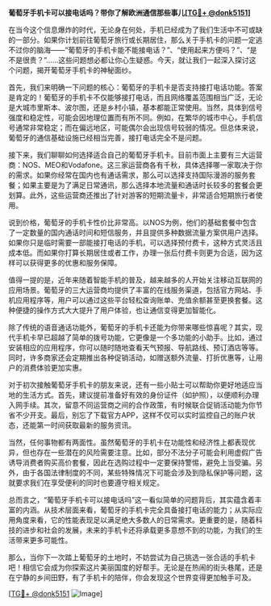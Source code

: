 **葡萄牙手机卡可以接电话吗？带你了解欧洲通信那些事儿[[TG💪+ @donk5151](https://t.me/s/donk5151)]**

在当今这个信息爆炸的时代，无论身在何处，手机已经成为了我们生活中不可或缺的一部分。如果你计划前往葡萄牙旅行或长期居住，那么关于手机卡的问题一定逃不过你的脑海——“葡萄牙的手机卡能不能接电话？”、“使用起来方便吗？”、“是不是很贵？”……这些问题想必都让你心生疑惑。今天，就让我们一起深入探讨这个问题，揭开葡萄牙手机卡的神秘面纱。

首先，我们来明确一下问题的核心：葡萄牙的手机卡是否支持接打电话功能。答案是肯定的！葡萄牙的手机卡不仅能够接打电话，而且网络覆盖范围相当广泛，无论是大城市里斯本、波尔图，还是乡村小镇，基本都能正常使用。当然，具体到信号强度和稳定性，可能会因地理位置而有所不同。例如，在繁华的城市中心，手机信号通常非常稳定；而在偏远地区，可能偶尔会出现信号较弱的情况。但总体来说，葡萄牙的通信基础设施已经相当完善，接打电话完全不是问题。

接下来，我们聊聊如何选择适合自己的葡萄牙手机卡。目前市面上主要有三大运营商：NOS、MEO和Vodafone。这三家运营商各有千秋，具体选择哪一家取决于你的需求。如果你经常在国内也有通话需求，那么可以选择支持国际漫游的服务套餐；如果主要是为了满足日常通讯，那么选择本地流量和通话时长较多的套餐会更划算。此外，这些运营商还推出了针对游客的短期流量卡，非常适合短期旅行者使用。

说到价格，葡萄牙的手机卡性价比非常高。以NOS为例，他们的基础套餐中包含了一定数量的国内通话时间和短信服务，并且提供多种数据流量方案供用户选择。如果你只是临时需要一部能接打电话的手机，可以选择预付费卡，这种方式灵活且成本低。而如果你打算长期居住或者工作，办理一张后付费卡则更为合适，因为这样可以获得更多的优惠和服务保障。

值得一提的是，近年来随着智能手机的普及，越来越多的人开始关注移动互联网的应用场景。葡萄牙的三大运营商均提供了丰富的在线服务渠道，包括官方网站、手机应用程序等，用户可以通过这些平台轻松查询账单、充值余额甚至更换套餐。这种便捷的操作方式大大提升了用户体验，也让通信变得更加智能化。

除了传统的语音通话功能外，葡萄牙的手机卡还能为你带来哪些惊喜呢？其实，现代手机卡早已超越了简单的拨号功能，它更像是一个多功能的小助手。比如，通过安装相应的应用程序，你可以随时随地查看天气预报、导航路线、预订酒店等等。同时，许多商家还会定期推出各种促销活动，如赠送额外流量、打折优惠等，让用户的消费体验更加实惠。

对于初次接触葡萄牙手机卡的朋友来说，还有一些小贴士可以帮助你更好地适应当地的生活方式。首先，建议提前准备好有效的身份证件（如护照），以便顺利办理入网手续。其次，留意不同运营商之间的合作政策，有时候联合促销活动能为你节省不少开支。最后，别忘了下载官方APP，这样不仅可以实时监控自己的账户状态，还能第一时间获取最新的服务资讯。

当然，任何事物都有两面性。虽然葡萄牙的手机卡在功能性和经济性上都表现优异，但也存在一些潜在的风险需要注意。比如，部分不法分子可能会利用虚假广告诱导消费者购买高价套餐，因此在选购过程中一定要保持警惕，避免上当受骗。另外，由于各国法律制度的不同，某些特殊情况下可能会涉及到隐私保护等问题，这就要求我们在享受便利的同时也要遵守相关规定。

总而言之，“葡萄牙手机卡可以接电话吗”这一看似简单的问题背后，其实蕴含着丰富的内涵。从技术层面来看，葡萄牙的手机卡完全具备接打电话的能力；从实际应用角度来看，它的性能表现足以满足绝大多数人的日常需求。更重要的是，随着科技的进步和社会的发展，未来的手机卡还将承载更多意想不到的功能，为我们的生活带来更多可能性。

那么，当你下一次踏上葡萄牙的土地时，不妨尝试为自己挑选一张合适的手机卡吧！相信它会成为你探索这片美丽国度的好帮手。无论是在热闹的街头巷尾，还是在宁静的乡间田野，有了手机卡的陪伴，你会发现这个世界变得更加触手可及。

[[TG💪+ @donk5151](https://t.me/s/donk5151) ![Image](https://i.postimg.cc/rwNCRYN7/Snipaste-2025-04-30-17-27-05.png)]
